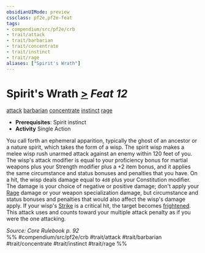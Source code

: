 ```yaml
---
obsidianUIMode: preview
cssclass: pf2e,pf2e-feat
tags:
- compendium/src/pf2e/crb
- trait/attack
- trait/barbarian
- trait/concentrate
- trait/instinct
- trait/rage
aliases: ["Spirit's Wrath"]
---
```

# Spirit's Wrath  [>](/rules/core-rulebook/chapter-9-playing-the-game.md#Actions "Single Action") *Feat 12*  
[attack](/rules/traits/attack.md)  [barbarian](/rules/traits/barbarian.md)  [concentrate](/rules/traits/concentrate.md)  [instinct](/rules/traits/instinct.md)  [rage](/rules/traits/rage.md)  

- **Prerequisites**: Spirit instinct
- **Activity** Single Action

You call forth an ephemeral apparition, typically the ghost of an ancestor or a nature spirit, which takes the form of a wisp. The spirit wisp makes a melee wisp rush unarmed attack against an enemy within 120 feet of you. The wisp's attack modifier is equal to your proficiency bonus for martial weapons plus your Strength modifier plus a +2 item bonus, and it applies the same circumstance and status bonuses and penalties that you have. On a hit, the wisp deals damage equal to `4d8` plus your Constitution modifier. The damage is your choice of negative or positive damage; don't apply your [Rage](/rules/actions/rage.md) damage or your weapon specialization damage, but circumstance and status bonuses and penalties that would also affect the wisp's damage apply. If your wisp's [Strike](/rules/actions/strike.md) is a critical hit, the target becomes [frightened](/rules/conditions.md#Frightened). This attack uses and counts toward your multiple attack penalty as if you were the one attacking.

*Source: Core Rulebook p. 92*  
%% #compendium/src/pf2e/crb #trait/attack #trait/barbarian #trait/concentrate #trait/instinct #trait/rage %%